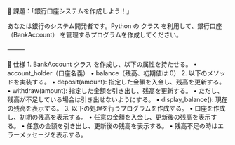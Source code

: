 📝 課題：「銀行口座システムを作成しよう！」

あなたは銀行のシステム開発者です。Python の クラス を利用して、銀行口座（BankAccount） を管理するプログラムを作成してください。

⸻

🔹 仕様
	1.	BankAccount クラス を作成し、以下の属性を持たせる。
	    •	account_holder（口座名義）
	    •	balance（残高、初期値は 0）
	2.	以下のメソッドを実装する。
    	•	deposit(amount): 指定した金額を入金し、残高を更新する。
	    •	withdraw(amount): 指定した金額を引き出し、残高を更新する。
    	•	ただし、残高が不足している場合は引き出せないようにする。
	    •	display_balance(): 現在の残高を表示する。
	3.	以下の処理を行うプログラムを作成する。
    	•	口座を作成し、初期の残高を表示する。
    	•	任意の金額を入金し、更新後の残高を表示する。
	    •	任意の金額を引き出し、更新後の残高を表示する。
    	•	残高不足の時はエラーメッセージを表示する。
